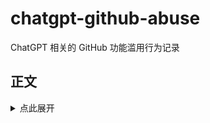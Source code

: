 # chatgpt-github-abuse

ChatGPT 相关的 GitHub 功能滥用行为记录

## 正文

<details>
<summary>点此展开</summary>

`~`符号表示同上

|账号 Account |行为 Event |链接 Links|
|:--|:--|:--|
|[@zerobyw](https://github.com/zerobyw)|在acheong08/ChatGPT的issues投放账号广告|https://github.com/acheong08/ChatGPT/issues/1114|
|[@chargpt-user](https://github.com/chargpt-user)|~|https://github.com/acheong08/ChatGPT/issues/1150  https://github.com/acheong08/ChatGPT/issues/1180|
|[@Maikefee](https://github.com/Maikefee)|~|https://github.com/acheong08/ChatGPT/issues/1380|
|[@hi-zhaoyeqing](https://github.com/hi-zhaoyeqing)|在数百个仓库issues投放AI网站广告|https://github.com/acheong08/ChatGPT/issues/1394  https://github.com/acheong08/ChatGPT/issues/1395  https://github.com/mouredev/Hello-Python/issues/17  https://github.com/mouredev/Hello-Python/issues/16  https://github.com/wong2/chatgpt-google-extension/issues/376  https://github.com/ml-tooling/best-of-ml-python/issues/254  https://github.com/transitive-bullshit/chatgpt-api/issues/578  https://github.com/mckaywrigley/chatbot-ui/issues/785  https://github.com/tw93/Pake/issues/449  https://github.com/afatcoder/LeetcodeTop/issues/63  https://github.com/openai/chatgpt-retrieval-plugin/issues/288  https://github.com/goldfishh/chatgpt-tool-hub/issues/58  https://github.com/Denis2054/Transformers-for-NLP-2nd-Edition/issues/6  https://github.com/GPTGenius/chatgpt-vercel/issues/73  https://github.com/j178/chatgpt/issues/72  https://github.com/voidful/awesome-chatgpt-dataset/issues/1  https://github.com/ZohaibAhmed/ChatGPT-Google/issues/6  https://github.com/gridaco/assistant/issues/220  https://github.com/RockChinQ/QChatGPT/issues/485  (以上仅为部分链接)|

</details>
